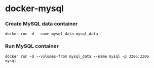 docker-mysql
============

### Create MySQL data container
    docker run -d --name mysql_data mysql_data

### Run MySQL container
    docker run -d --volumes-from mysql_data --name mysql -p 3306:3306 mysql
